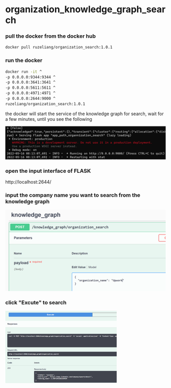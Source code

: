 # organization_knowledge_graph_search

### pull the docker from the docker hub

```bash
docker pull ruzeliang/organization_search:1.0.1
```

### run the docker

```bash
docker run -it ^
-p 0.0.0.0:9344:9344 ^
-p 0.0.0.0:3641:3641 ^
-p 0.0.0.0:5611:5611 ^
-p 0.0.0.0:4971:4971 ^
-p 0.0.0.0:2644:9000 ^
ruzeliang/organization_search:1.0.1
```

the docker will start the service of the knowledge graph for search, wait for a few minutes, until you see the following

![Alt text](service%20ready.png)



### open the input interface of FLASK 

http://localhost:2644/

### input the company name you want to search from the knowledge graph

![Alt text](input%20interface.png)

### click "Excute" to search

<img src="search.png" width="350">

